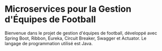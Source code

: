 # Microservices pour la Gestion d'Équipes de Football
Bienvenue dans le projet de gestion d'équipes de football, développé avec Spring Boot, Ribbon, Eureka, Circuit Breaker, Swagger et Actuator. Le langage de programmation utilisé est Java.
